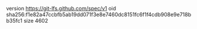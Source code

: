 version https://git-lfs.github.com/spec/v1
oid sha256:f1e82a47ccbfb5ab19dd071f3e8e7460dc8151fc6f1f4cdb908e9e718bb35fc1
size 4602
